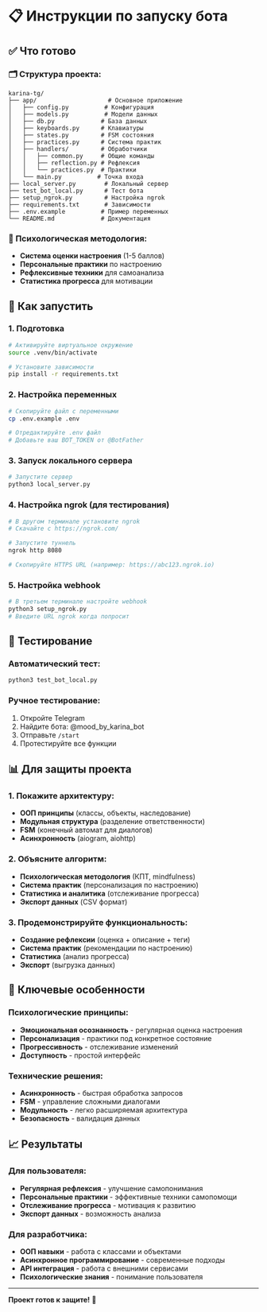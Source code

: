 # 📋 Инструкции по запуску бота

## ✅ Что готово

### 🗂️ Структура проекта:
```
karina-tg/
├── app/                    # Основное приложение
│   ├── config.py          # Конфигурация
│   ├── models.py          # Модели данных
│   ├── db.py             # База данных
│   ├── keyboards.py      # Клавиатуры
│   ├── states.py         # FSM состояния
│   ├── practices.py      # Система практик
│   ├── handlers/         # Обработчики
│   │   ├── common.py     # Общие команды
│   │   ├── reflection.py # Рефлексия
│   │   └── practices.py  # Практики
│   └── main.py          # Точка входа
├── local_server.py        # Локальный сервер
├── test_bot_local.py      # Тест бота
├── setup_ngrok.py         # Настройка ngrok
├── requirements.txt       # Зависимости
├── .env.example          # Пример переменных
└── README.md             # Документация
```

### 🧠 Психологическая методология:
- **Система оценки настроения** (1-5 баллов)
- **Персональные практики** по настроению
- **Рефлексивные техники** для самоанализа
- **Статистика прогресса** для мотивации

## 🚀 Как запустить

### 1. Подготовка
```bash
# Активируйте виртуальное окружение
source .venv/bin/activate

# Установите зависимости
pip install -r requirements.txt
```

### 2. Настройка переменных
```bash
# Скопируйте файл с переменными
cp .env.example .env

# Отредактируйте .env файл
# Добавьте ваш BOT_TOKEN от @BotFather
```

### 3. Запуск локального сервера
```bash
# Запустите сервер
python3 local_server.py
```

### 4. Настройка ngrok (для тестирования)
```bash
# В другом терминале установите ngrok
# Скачайте с https://ngrok.com/

# Запустите туннель
ngrok http 8080

# Скопируйте HTTPS URL (например: https://abc123.ngrok.io)
```

### 5. Настройка webhook
```bash
# В третьем терминале настройте webhook
python3 setup_ngrok.py
# Введите URL ngrok когда попросит
```

## 🧪 Тестирование

### Автоматический тест:
```bash
python3 test_bot_local.py
```

### Ручное тестирование:
1. Откройте Telegram
2. Найдите бота: @mood_by_karina_bot
3. Отправьте `/start`
4. Протестируйте все функции

## 📊 Для защиты проекта

### 1. Покажите архитектуру:
- **ООП принципы** (классы, объекты, наследование)
- **Модульная структура** (разделение ответственности)
- **FSM** (конечный автомат для диалогов)
- **Асинхронность** (aiogram, aiohttp)

### 2. Объясните алгоритм:
- **Психологическая методология** (КПТ, mindfulness)
- **Система практик** (персонализация по настроению)
- **Статистика и аналитика** (отслеживание прогресса)
- **Экспорт данных** (CSV формат)

### 3. Продемонстрируйте функциональность:
- **Создание рефлексии** (оценка + описание + теги)
- **Система практик** (рекомендации по настроению)
- **Статистика** (анализ прогресса)
- **Экспорт** (выгрузка данных)

## 🎯 Ключевые особенности

### Психологические принципы:
- **Эмоциональная осознанность** - регулярная оценка настроения
- **Персонализация** - практики под конкретное состояние
- **Прогрессивность** - отслеживание изменений
- **Доступность** - простой интерфейс

### Технические решения:
- **Асинхронность** - быстрая обработка запросов
- **FSM** - управление сложными диалогами
- **Модульность** - легко расширяемая архитектура
- **Безопасность** - валидация данных

## 📈 Результаты

### Для пользователя:
- **Регулярная рефлексия** - улучшение самопонимания
- **Персональные практики** - эффективные техники самопомощи
- **Отслеживание прогресса** - мотивация к развитию
- **Экспорт данных** - возможность анализа

### Для разработчика:
- **ООП навыки** - работа с классами и объектами
- **Асинхронное программирование** - современные подходы
- **API интеграция** - работа с внешними сервисами
- **Психологические знания** - понимание пользователя

---

**Проект готов к защите!** 🎉
